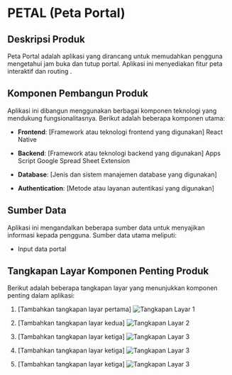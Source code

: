 # PETAL (Peta Portal)

## Deskripsi Produk
Peta Portal adalah aplikasi yang dirancang untuk memudahkan pengguna mengetahui jam buka dan tutup portal. Aplikasi ini menyediakan fitur peta interaktif dan routing .

## Komponen Pembangun Produk
Aplikasi ini dibangun menggunakan berbagai komponen teknologi yang mendukung fungsionalitasnya. Berikut adalah beberapa komponen utama:

- **Frontend**: [Framework atau teknologi frontend yang digunakan]
React Native

- **Backend**: [Framework atau teknologi backend yang digunakan]
Apps Script Google Spread Sheet Extension
- **Database**: [Jenis dan sistem manajemen database yang digunakan]
- **Authentication**: [Metode atau layanan autentikasi yang digunakan]

## Sumber Data
Aplikasi ini mengandalkan beberapa sumber data untuk menyajikan informasi kepada pengguna. Sumber data utama meliputi:

- Input data portal

## Tangkapan Layar Komponen Penting Produk
Berikut adalah beberapa tangkapan layar yang menunjukkan komponen penting dalam aplikasi:

1. [Tambahkan tangkapan layar pertama]
   ![Tangkapan Layar 1](src/image1.png)

2. [Tambahkan tangkapan layar kedua]
   ![Tangkapan Layar 2](src/image2.png)

3. [Tambahkan tangkapan layar ketiga]
   ![Tangkapan Layar 3](src/image3.png)

3. [Tambahkan tangkapan layar ketiga]
   ![Tangkapan Layar 3](src/image4.png)

3. [Tambahkan tangkapan layar ketiga]
   ![Tangkapan Layar 3](src/image5.png)

